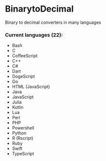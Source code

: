 # BinarytoDecimal
Binary to decimal converters in many languages

### Current languages (22):
 - Bash
 - C
 - CoffeeScript
 - C++
 - C#
 - Dart
 - DogeScript
 - Go
 - HTML (JavaScript)
 - Java
 - JavaScript
 - Julia
 - Kotlin
 - Lua
 - Perl
 - PHP
 - Powershell
 - Python
 - R (Rscript)
 - Ruby
 - Swift
 - TypeScript
